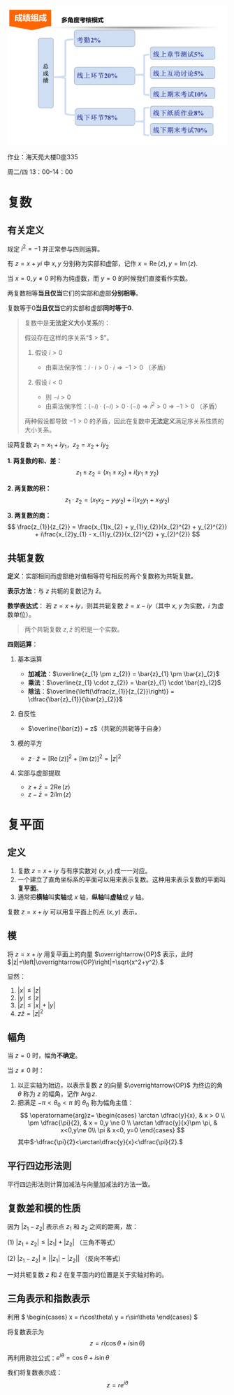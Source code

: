 ![考核模式](image.png)

作业：海天苑大楼D座335

周二/四 13：00-14：00

# 复数
## 有关定义
规定 $i^2=-1$ 并正常参与四则运算。

有 $z=x+yi$ 中 $x,y$ 分别称为实部和虚部，记作
 $x=\operatorname{Re}(z),y=\operatorname{Im}(z).$

当 $x=0,y \ne 0$ 时称为纯虚数，而 $y=0$ 的时候我们直接看作实数。

两复数相等**当且仅当**它们的实部和虚部**分别相等**。

复数等于0**当且仅当**它的实部和虚部**同时等于0**.

> 复数中是**无法定义大小关系**的：
>
> 假设存在这样的序关系“$ > $”。
> 
> 1. 假设 $i > 0$
>    - 由乘法保序性：$i \cdot i > 0 \cdot  i\Rightarrow -1 > 0$ （矛盾）
> 
> 2. 假设 $i < 0$
>    - 则 $-i > 0$
>    - 由乘法保序性：$(-i) \cdot (-i) > 0 \cdot (-i) \Rightarrow i^2 > 0$ ⇒ $-1 > 0$ （矛盾）
> 
> 两种假设都导致 $-1 > 0$ 的矛盾，因此在复数中**无法定义**满足序关系性质的大小关系。


设两复数 $z_{1}=x_{1}+iy_{1}$，$z_{2}=x_{2}+iy_{2}$

**1. 两复数的和、差：**
$$
z_{1} \pm z_{2} = (x_{1} \pm x_{2}) + i(y_{1} \pm y_{2})
$$

**2. 两复数的积：**
$$
z_{1} \cdot z_{2} = (x_{1}x_{2} - y_{1}y_{2}) + i(x_{2}y_{1} + x_{1}y_{2})
$$

**3. 两复数的商：**
$$
\frac{z_{1}}{z_{2}} = \frac{x_{1}x_{2} + y_{1}y_{2}}{x_{2}^{2} + y_{2}^{2}} + i\frac{x_{2}y_{1} - x_{1}y_{2}}{x_{2}^{2} + y_{2}^{2}}
$$

## 共轭复数

**定义**：实部相同而虚部绝对值相等符号相反的两个复数称为共轭复数。

**表示方法**：与 $z$ 共轭的复数记为 $\bar{z}$。

**数学表达式**：
若 $z = x + iy$，则其共轭复数 $\bar{z} = x - iy$（其中 $x$, $y$ 为实数，$i$ 为虚数单位）。

> 两个共轭复数 $z,\bar{z}$ 的积是一个实数。

**四则运算**：
1. 基本运算
   - **加减法**：$\overline{z_{1} \pm z_{2}} = \bar{z}_{1} \pm \bar{z}_{2}$
   - **乘法**：$\overline{z_{1} \cdot z_{2}} = \bar{z}_{1} \cdot \bar{z}_{2}$
   - **除法**：$\overline{\left(\dfrac{z_{1}}{z_{2}}\right)} = \dfrac{\bar{z}_{1}}{\bar{z}_{2}}$

2. 自反性
   - $\overline{\bar{z}} = z$（共轭的共轭等于自身）

3. 模的平方
   - $z \cdot \bar{z} = [\operatorname{Re}(z)]^{2} + [\operatorname{Im}(z)]^{2} = |z|^2$

4. 实部与虚部提取
   - $z + \bar{z} = 2\operatorname{Re}(z)$
   - $z - \bar{z} = 2i\operatorname{Im}(z)$

# 复平面
## 定义

1. 复数 $z = x + iy$ 与有序实数对 $(x, y)$ 成一一对应。
2. 一个建立了直角坐标系的平面可以用来表示复数。这种用来表示复数的平面叫**复平面**。
3. 通常把**横轴**叫**实轴**或 $x$ 轴，**纵轴**叫**虚轴**或 $y$ 轴。

复数 $z = x + iy$ 可以用复平面上的点 $(x, y)$ 表示。
## 模
将 $z = x + iy$ 用复平面上的向量 $\overrightarrow{OP}$ 表示，此时 $|z|=\left|\overrightarrow{OP}\right|=\sqrt{x^2+y^2}.$

显然：
1. $|x|\le |z|$
2. $|y|\le |z|$
3. $|z| \le |x|+|y|$
4. $z\bar{z}=|z|^2$
## 幅角
当 $z=0$ 时，幅角**不确定**。

当 $z \ne 0$ 时：

1. 以正实轴为始边，以表示复数 $z$ 的向量 $\overrightarrow{OP}$ 为终边的角 $\theta$ 称为 $z$ 的幅角，记作 $\operatorname{Arg}z.$
2. 把满足 $-\pi<\theta_0<\pi$ 的 $\theta_0$ 称为幅角主值：
$$
\operatorname{arg}z=
\begin{cases}
\arctan \dfrac{y}{x}, & x > 0 \\
\pm \dfrac{\pi}{2}, & x = 0,y \ne 0 \\
\arctan \dfrac{y}{x}\pm \pi, & x<0,y\ne 0\\
\pi & x<0, y=0
\end{cases}
$$
其中$-\dfrac{\pi}{2}<\arctan\dfrac{y}{x}<\dfrac{\pi}{2}.$
## 平行四边形法则
平行四边形法则计算加减法与向量加减法的方法一致。

## 复数差和模的性质

因为 $|z_{1}-z_{2}|$ 表示点 $z_{1}$ 和 $z_{2}$ 之间的距离，故：

(1) $|z_{1} + z_{2}| \le |z_{1}| + |z_{2}|$ （三角不等式）

(2) $|z_{1} - z_{2}| \ge \left| |z_{1}| - |z_{2}| \right|$ （反向不等式）

一对共轭复数 $z$ 和 $\bar{z}$ 在复平面内的位置是关于实轴对称的。

## 三角表示和指数表示
利用
$
\begin{cases}
x = r\cos\theta\\
y = r\sin\theta
\end{cases}
$

将复数表示为
$$z=r(\cos\theta+i\sin\theta)\tag{三角表示}$$

再利用欧拉公式：$e^{i\theta}=\cos\theta+i\sin\theta$

我们将复数表示成：
$$z=re^{i\theta}\tag{指数表示}$$